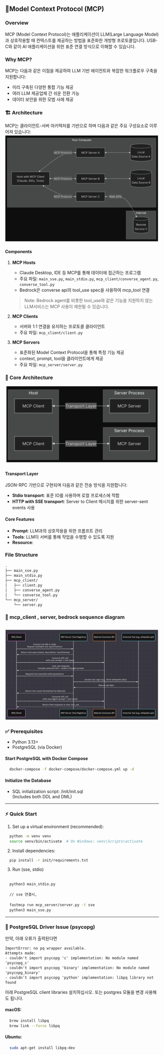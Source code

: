 
## 🚀Model Context Protocol (MCP)

### Overview
MCP (Model Context Protocol)는 애플리케이션이 LLM(Large Language Model)과 상호작용할 때 컨텍스트를 제공하는 방법을 표준화한 개방형 프로토콜입니다. USB-C와 같이 AI 애플리케이션을 위한 표준 연결 방식으로 이해할 수 있습니다.

### Why MCP?
MCP는 다음과 같은 이점을 제공하여 LLM 기반 에이전트와 복잡한 워크플로우 구축을 지원합니다:
- 미리 구축된 다양한 통합 기능 제공
- 여러 LLM 제공업체 간 쉬운 전환 가능
- 데이터 보안을 위한 모범 사례 제공

### 🏗️ Architecture
MCP는 클라이언트-서버 아키텍처를 기반으로 하며 다음과 같은 주요 구성요소로 이루어져 있습니다:
![architecture](init/1.png)
#### Components
1. **MCP Hosts**
   - Claude Desktop, IDE 등 MCP를 통해 데이터에 접근하는 프로그램
   - 주요 파일: `main_sse.py`, `main_stdio.py`, `mcp_client/converse_agent.py`, `converse_tool.py`
   - Bedrock은 converse api의 tool_use spec을 사용하여 mcp_tool 연결
   > Note: Bedrock agent를 비롯한 tool_use와 같은 기능을 지원하지 않는 LLM서비스는 MCP 사용이 제한될 수 있습니다.

2. **MCP Clients**
   - 서버와 1:1 연결을 유지하는 프로토콜 클라이언트
   - 주요 파일: `mcp_client/client.py`

3. **MCP Servers**
   - 표준화된 Model Context Protocol을 통해 특정 기능 제공
   - context, prompt, tool을 클라이언트에게 제공
   - 주요 파일: `mcp_server/server.py`

### 🧩 Core Architecture 
![architecture](init/2.png)
#### Transport Layer
JSON-RPC 기반으로 구현되며 다음과 같은 전송 방식을 지원합니다:
- **Stdio transport**: 표준 IO를 사용하며 로컬 프로세스에 적합
- **HTTP with SSE transport**: Server to Client 메시지를 위한 server-sent events 사용

#### Core Features
- **Prompt**: LLM과의 상호작용을 위한 프롬프트 관리
- **Tools**: LLM이 서버를 통해 작업을 수행할 수 있도록 지원
- **Resource**: 

### File Structure
```
.
├── main_sse.py
├── main_stdio.py
├── mcp_client/
│   ├── client.py
│   ├── converse_agent.py
│   └── converse_tool.py
└── mcp_server/
    └── server.py
```
### 🔄 mcp_client , server, bedrock sequence diagram
![architecture](init/3.png)
-------
### ✅ Prerequisites
- Python 3.13+
- PostgreSQL (via Docker)

#### Start PostgreSQL with Docker Compose

```bash
  docker-compose -f docker-compose/docker-compose.yml up -d
```

#### Initialize the Database

- SQL initialization script: /init/init.sql  
  (Includes both DDL and DML)

---

### ⚡ Quick Start

1. Set up a virtual environment (recommended):

```bash
  python -m venv venv
  source venv/bin/activate  # On Windows: venv\Scripts\activate
```

2. Install dependencies:

```bash
  pip install -r init/requirements.txt
```
3. Run (sse, stdio)
```bash
   
  python3 main_stdio.py
  
  // sse 연결시, 

  fastmcp run mcp_server/server.py -t sse
  python3 main_sse.py
```
 
 
---


### 🐘 PostgreSQL Driver Issue (psycopg)

만약, 아래 오류가 출력된다면 
```
ImportError: no pq wrapper available.
Attempts made:
- couldn't import psycopg 'c' implementation: No module named 'psycopg_c'
- couldn't import psycopg 'binary' implementation: No module named 'psycopg_binary'
- couldn't import psycopg 'python' implementation: libpq library not found
```

아래  PostgreSQL client libraries 설치하십시오. 또는 postgres 모듈을 변경 사용해도 됩니다.

#### macOS:

```bash
  brew install libpq
  brew link --force libpq
```

#### Ubuntu:

```bash
  sudo apt-get install libpq-dev
```
